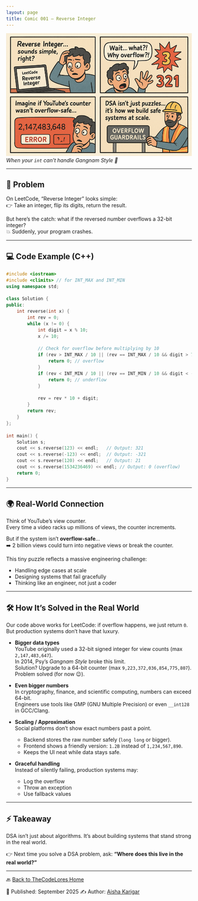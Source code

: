 ```yaml
---
layout: page
title: Comic 001 – Reverse Integer
---
```

 

![Comic 01 – Reverse Integer](./comic.png)
*When your `int` can’t handle Gangnam Style 💃*
 

---

## 🧩 Problem  
On LeetCode, “Reverse Integer” looks simple:  
👉 Take an integer, flip its digits, return the result.  

But here’s the catch: what if the reversed number overflows a 32-bit integer?  
💥 Suddenly, your program crashes.  

---

## 💻 Code Example (C++)  

```cpp
#include <iostream>
#include <climits> // for INT_MAX and INT_MIN
using namespace std;

class Solution {
public:
    int reverse(int x) {
        int rev = 0;
        while (x != 0) {
            int digit = x % 10;
            x /= 10;

            // Check for overflow before multiplying by 10
            if (rev > INT_MAX / 10 || (rev == INT_MAX / 10 && digit > 7)) {
                return 0; // overflow
            }
            if (rev < INT_MIN / 10 || (rev == INT_MIN / 10 && digit < -8)) {
                return 0; // underflow
            }

            rev = rev * 10 + digit;
        }
        return rev;
    }
};

int main() {
    Solution s;
    cout << s.reverse(123) << endl;   // Output: 321
    cout << s.reverse(-123) << endl;  // Output: -321
    cout << s.reverse(120) << endl;   // Output: 21
    cout << s.reverse(1534236469) << endl; // Output: 0 (overflow)
    return 0;
}

```
---
## 🌍 Real-World Connection

Think of YouTube’s view counter.  
Every time a video racks up millions of views, the counter increments.

But if the system isn’t **overflow-safe**…  
➡️ 2 billion views could turn into negative views or break the counter.

This tiny puzzle reflects a massive engineering challenge:

- Handling edge cases at scale  
- Designing systems that fail gracefully  
- Thinking like an engineer, not just a coder  

---

## 🛠 How It’s Solved in the Real World

Our code above works for LeetCode: if overflow happens, we just return `0`.  
But production systems don’t have that luxury.

- **Bigger data types**  
  YouTube originally used a 32-bit signed integer for view counts (max `2,147,483,647`).  
  In 2014, Psy’s *Gangnam Style* broke this limit.  
  Solution? Upgrade to a 64-bit counter (max `9,223,372,036,854,775,807`). Problem solved (for now 😉).  

- **Even bigger numbers**  
  In cryptography, finance, and scientific computing, numbers can exceed 64-bit.  
  Engineers use tools like GMP (GNU Multiple Precision) or even `__int128` in GCC/Clang.  

- **Scaling / Approximation**  
  Social platforms don’t show exact numbers past a point.  
  - Backend stores the raw number safely (`long long` or bigger).  
  - Frontend shows a friendly version: `1.2B` instead of `1,234,567,890`.  
  - Keeps the UI neat while data stays safe.  

- **Graceful handling**  
  Instead of silently failing, production systems may:  
  - Log the overflow  
  - Throw an exception  
  - Use fallback values  

---

## ⚡ Takeaway

DSA isn’t just about algorithms.
It’s about building systems that stand strong in the real world.

👉 Next time you solve a DSA problem, ask:
**“Where does this live in the real world?”**

---

🔙 [Back to TheCodeLores Home](../../index.md)

📅 Published: September 2025
✍️ Author: [Aisha Karigar](https://github.com/aishakarigar)



